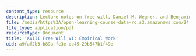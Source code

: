```yaml
---
content_type: resource
description: Lecture notes on free will, Daniel M. Wegner, and Benjamin Libet.
file: /media/https%3A/open-learning-course-data-rc.s3.amazonaws.com/24-120-moral-psychology-spring-2009/a9faf2b3b89afc3eee4529b547b1f49e_MIT24_120s09_lec18.pdf
file_type: application/pdf
resourcetype: Document
title: 'XVIII Free Will VI: Empirical Work'
uid: a9faf2b3-b89a-fc3e-ee45-29b547b1f49e
---
```

